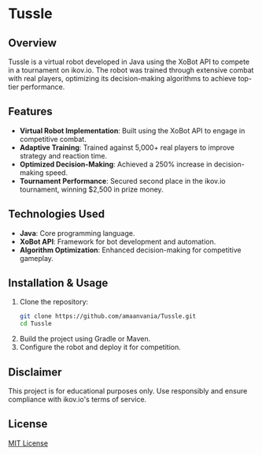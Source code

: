 # Tussle

## Overview  
Tussle is a virtual robot developed in Java using the XoBot API to compete in a tournament on ikov.io. The robot was trained through extensive combat with real players, optimizing its decision-making algorithms to achieve top-tier performance.  

## Features  
- **Virtual Robot Implementation**: Built using the XoBot API to engage in competitive combat.  
- **Adaptive Training**: Trained against 5,000+ real players to improve strategy and reaction time.  
- **Optimized Decision-Making**: Achieved a 250% increase in decision-making speed.  
- **Tournament Performance**: Secured second place in the ikov.io tournament, winning $2,500 in prize money.  

## Technologies Used  
- **Java**: Core programming language.  
- **XoBot API**: Framework for bot development and automation.  
- **Algorithm Optimization**: Enhanced decision-making for competitive gameplay.  

## Installation & Usage  
1. Clone the repository:  
   ```sh
   git clone https://github.com/amaanvania/Tussle.git  
   cd Tussle  
   ```
2. Build the project using Gradle or Maven.  
3. Configure the robot and deploy it for competition.  

## Disclaimer  
This project is for educational purposes only. Use responsibly and ensure compliance with ikov.io's terms of service.  

## License  
[MIT License](LICENSE)  
